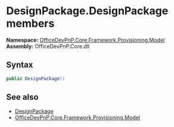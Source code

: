 # DesignPackage.DesignPackage members 
  

**Namespace:** [OfficeDevPnP.Core.Framework.Provisioning.Model](OfficeDevPnP.Core.Framework.Provisioning.Model.md)  
**Assembly:** OfficeDevPnP.Core.dll  
## Syntax
```C#
public DesignPackage()
```
## See also
- [DesignPackage](OfficeDevPnP.Core.Framework.Provisioning.Model.DesignPackage.md)
- [OfficeDevPnP.Core.Framework.Provisioning.Model](OfficeDevPnP.Core.Framework.Provisioning.Model.md)
